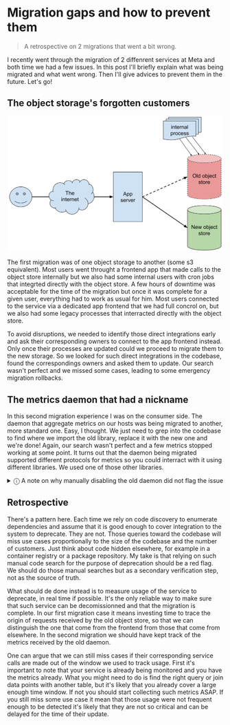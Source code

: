 # Migration gaps and how to prevent them

> A retrospective on 2 migrations that went a bit wrong.

I recently went through the migration of 2 diffenrent services at Meta and both time we had a few issues. In this post I'll briefly explain what was being migrated and what went wrong. Then I'll give advices to prevent them in the future. Let's go!

## The object storage's forgotten customers

![Migration diagram](/media/obj-store-migration.svg "Object store migration diagram")  

The first migration was of one object storage to another (some s3 equivalent).
Most users went throught a frontend app that made calls to the object store internally but we also had some internal users with cron jobs that integrted directly with the object store.
A few hours of downtime was acceptable for the time of the migration but once it was complete for a given user, everything had to work as usual for him.
Most users connected to the service via a dedicated app frontend that we had full concrol on, but we also had some legacy processes that interracted directly with the object store.

To avoid disruptions, we needed to identify those direct integrations early and ask their corresponding owners to connect to the app frontend instead. Only once their processes are updated could we proceed to migrate them to the new storage.
So we looked for such direct integrations in the codebase, found the correspondings owners and asked them to update.
Our search wasn't perfect and we missed some cases, leading to some emergency migration rollbacks.

## The metrics daemon that had a nickname

In this second migration experience I was on the consumer side.
The daemon that aggregate metrics on our hosts was being migrated to another, more standard one.
Easy, I thought. We just need to grep into the codebase to find where we import the old library, replace it with the new one and we're done!
Again, our search wasn't perfect and a few metrics stopped working at some point.
It turns out that the daemon being migrated supported different protocols for metrics so you could interract with it using different libraries. We used one of those other libraries.

<details>
  <summary>ⓘ A note on why manually disabling the old daemon did not flag the issue</summary>
  The nasty part is that we only discovered it later after manually checking our dashboard because our alerting was based on values reaching some threshold but when the value is missing entirely, it did not evaluate at all! A classic.
  So, relying on the good configuration of alerting or checking dashboards manually is not a good solution. It's something you should definitely do as a verification step but the more metrics you have, the more likely you are to miss some.
</details>


## Retrospective

There's a pattern here. Each time we rely on code discovery to enumerate dependencies and assume that it is good enough to cover integration to the system to deprecate.
They are not. Those queries toward the codebase will miss use cases proportionally to the size of the codebase and the number of customers. Just think about code hidden elsewhere, for example in a container registry or a package repository.
My take is that relying on such manual code search for the purpose of deprecation should be a red flag.
We should do those manual searches but as a secondary verification step, not as the source of truth.

What should de done instead is to measure usage of the service to deprecate, in real time if possible.
It's the only reliable way to make sure that such service can be decomissionned and that the migration is complete.
In our first migration case it means investing time to trace the origin of requests received by the old object store, so that we can distinguish the one that come from the frontend from those that come from elsewhere.
In the second migration we should have kept track of the metrics received by the old daemon.

One can argue that we can still miss cases if their corresponding service calls are made out of the window we used to track usage.
First it's important to note that your service is already being monitored and you have the metrics already. What you might need to do is find the right query or join data points with another table, but it's likely that you already cover a large enough time window.
If not you should start collecting such metrics ASAP.
If you still miss some use case it mean that those usage were not frequent enough to be detected it's likely that they are not so critical and can be delayed for the time of their update.
